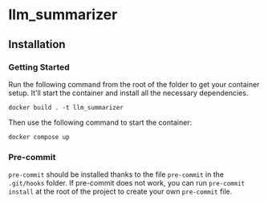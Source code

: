 # llm_summarizer

<Add short description of the project>


## Installation

### Getting Started

Run the following command from the root of the folder to get your container setup.
It'll start the container and install all the necessary dependencies.

```
docker build . -t llm_summarizer
```

Then use the following command to start the container:

```
docker compose up
```


### Pre-commit

`pre-commit` should be installed thanks to the file `pre-commit` in the `.git/hooks` folder. If pre-commit does not work, you can run `pre-commit install` at the root of the project to create your own `pre-commit` file.
